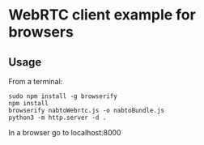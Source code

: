 # WebRTC client example for browsers

## Usage

From a terminal:
```
sudo npm install -g browserify
npm install
browserify nabtoWebrtc.js -o nabtoBundle.js
python3 -m http.server -d .
```

In a browser go to localhost:8000



